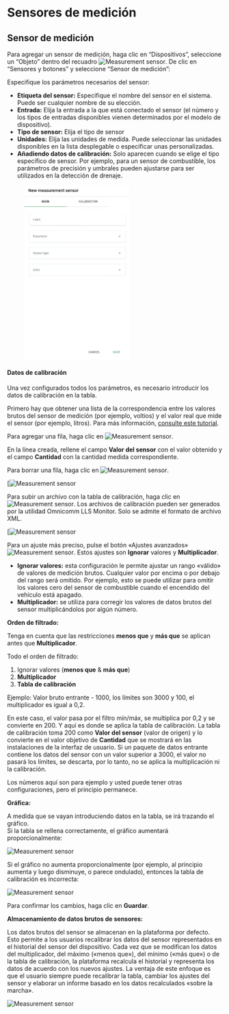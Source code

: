 # Sensores de medición

## Sensor de medición

Para agregar un sensor de medición, haga clic en “Dispositivos”, seleccione un “Objeto” dentro del recuadro ![Measurement sensor](https://www.navixy.com/wp-content/uploads/2021/10/add.png). De clic en “Sensores y botones” y seleccione “Sensor de medición”:

Especifique los parámetros necesarios del sensor:

* **Etiqueta del sensor:** Especifique el nombre del sensor en el sistema. Puede ser cualquier nombre de su elección.
* **Entrada:** Elija la entrada a la que está conectado el sensor (el número y los tipos de entradas disponibles vienen determinados por el modelo de dispositivo).
* **Tipo de sensor:** Elija el tipo de sensor
* **Unidades:** Elija las unidades de medida. Puede seleccionar las unidades disponibles en la lista desplegable o especificar unas personalizadas.
* **Añadiendo datos de calibración:** Solo aparecen cuando se elige el tipo específico de sensor. Por ejemplo, para un sensor de combustible, los parámetros de precisión y umbrales pueden ajustarse para ser utilizados en la detección de drenaje.

<figure><img src="../../../../../.gitbook/assets/image (1) (1).png" alt="" width="246"><figcaption></figcaption></figure>

#### Datos de calibración

Una vez configurados todos los parámetros, es necesario introducir los datos de calibración en la tabla.

Primero hay que obtener una lista de la correspondencia entre los valores brutos del sensor de medición (por ejemplo, voltios) y el valor real que mide el sensor (por ejemplo, litros). Para más información, [consulte este tutorial](https://docs.navixy.com/eco-fleet/fuel-level-sensors).

Para agregar una fila, haga clic en ![Measurement sensor](https://www.navixy.com/wp-content/uploads/2021/10/add.png).

En la línea creada, rellene el campo **Valor del sensor** con el valor obtenido y el campo **Cantidad** con la cantidad medida correspondiente.

Para borrar una fila, haga clic en ![Measurement sensor](https://www.navixy.com/wp-content/uploads/2021/10/del.png).

\[![Measurement sensor](https://www.navixy.com/wp-content/uploads/2021/10/measurement_sensor_calibration_table_en.png)

Para subir un archivo con la tabla de calibración, haga clic en ![Measurement sensor](https://www.navixy.com/wp-content/uploads/2021/10/upload.png). Los archivos de calibración pueden ser generados por la utilidad Omnicomm LLS Monitor. Solo se admite el formato de archivo XML.

\[![Measurement sensor](https://www.navixy.com/wp-content/uploads/2021/10/upload_calibration_table_en.png)

Para un ajuste más preciso, pulse el botón «Ajustes avanzados» ![Measurement sensor](https://www.navixy.com/wp-content/uploads/2021/10/advanced_settings.png). Estos ajustes son **Ignorar** valores y **Multiplicador**.

* **Ignorar valores:** esta configuración le permite ajustar un rango «válido» de valores de medición brutos. Cualquier valor por encima o por debajo del rango será omitido. Por ejemplo, esto se puede utilizar para omitir los valores cero del sensor de combustible cuando el encendido del vehículo está apagado.
* **Multiplicador:** se utiliza para corregir los valores de datos brutos del sensor multiplicándolos por algún número.

**Orden de filtrado:**

Tenga en cuenta que las restricciones **menos que** y **más que** se aplican antes que **Multiplicador**.

Todo el orden de filtrado:

1. Ignorar valores (**menos que** & **más que**)
2. **Multiplicador**
3. **Tabla de calibración**

Ejemplo: Valor bruto entrante - 1000, los límites son 3000 y 100, el multiplicador es igual a 0,2.

En este caso, el valor pasa por el filtro mín/máx, se multiplica por 0,2 y se convierte en 200. Y aquí es donde se aplica la tabla de calibración. La tabla de calibración toma 200 como **Valor del sensor** (valor de origen) y lo convierte en el valor objetivo de **Cantidad** que se mostrará en las instalaciones de la interfaz de usuario. Si un paquete de datos entrante contiene los datos del sensor con un valor superior a 3000, el valor no pasará los límites, se descarta, por lo tanto, no se aplica la multiplicación ni la calibración.

Los números aquí son para ejemplo y usted puede tener otras configuraciones, pero el principio permanece.

**Gráfica:**

A medida que se vayan introduciendo datos en la tabla, se irá trazando el gráfico.\
Si la tabla se rellena correctamente, el gráfico aumentará proporcionalmente:

![Measurement sensor](https://www.navixy.com/wp-content/uploads/2021/10/measurement_sensor_calibration_graph_en.png)

Si el gráfico no aumenta proporcionalmente (por ejemplo, al principio aumenta y luego disminuye, o parece ondulado), entonces la tabla de calibración es incorrecta:

![Measurement sensor](https://www.navixy.com/wp-content/uploads/2021/10/measurement_sensor_calibration_graph_wrong_en.png)

Para confirmar los cambios, haga clic en **Guardar**.

**Almacenamiento de datos brutos de sensores:**

Los datos brutos del sensor se almacenan en la plataforma por defecto. Esto permite a los usuarios recalibrar los datos del sensor representados en el historial del sensor del dispositivo. Cada vez que se modifican los datos del multiplicador, del máximo («menos que»), del mínimo («más que») o de la tabla de calibración, la plataforma recalcula el historial y representa los datos de acuerdo con los nuevos ajustes. La ventaja de este enfoque es que el usuario siempre puede recalibrar la tabla, cambiar los ajustes del sensor y elaborar un informe basado en los datos recalculados «sobre la marcha».

![Measurement sensor](https://www.navixy.com/wp-content/uploads/2021/10/measurement_sensor_advanced_en.png)
